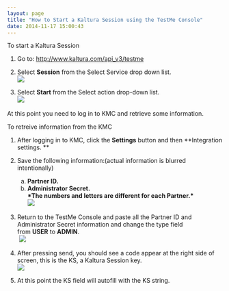 ```yaml
---
layout: page
title: "How to Start a Kaltura Session using the TestMe Console"
date: 2014-11-17 15:00:43
---
```


<span class="mce-procedure">To start a Kaltura Session</span>

1.  Go to: <a href="http://www.kaltura.com/api_v3/testme" class="external-link" rel="nofollow">http://www.kaltura.com/api_v3/testme</a>
2.  Select **Session** from the Select Service drop down list.  
    <img src="{{site.url}}/assets/3365">
      
      
    
3.  <span>Select </span>**Start**<span> from the Select action drop-down list.</span>  
    <span><img src="{{site.url}}/assets/3364">
    <span><br /></span>

At this point you need to log in to KMC and retrieve some information.

<p class="mce-procedure">
  To retreive information from the KMC
</p>

1.  <span>After logging in to KMC, click the </span>**Settings**<span> button and then </span>**Integration settings. **
2.  <span>Save the following information:(actual information is blurred intentionally)</span><ol style="list-style-type: lower-alpha;">
      <li>
        <strong>Partner ID.</strong>
      </li>
      <li>
        <strong>Administrator Secret.</strong><br /><strong>*The numbers and letters are different for each Partner.*</strong><strong><br /></strong><img src="{{site.url}}/assets/3369">
      </li>
    </ol>

3.  Return to the TestMe Console and paste all the Partner ID and Administrator Secret information and change the type field from **USER** to **ADMIN**.  
     <img src="{{site.url}}/assets/3366">
      
    
4.  After pressing send, you should see a code appear at the right side of screen, this is the KS, a Kaltura Session key.  
    <img src="{{site.url}}/assets/3367">
5.  At this point the KS field will autofill with the KS string.